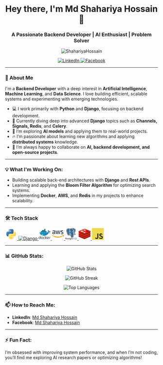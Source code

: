 <h1 align="center">Hey there, I'm Md Shahariya Hossain 👋</h1>
<h3 align="center">A Passionate Backend Developer | AI Enthusiast | Problem Solver</h3>

<p align="center">
  <img src="https://komarev.com/ghpvc/?username=ShahariyaHossain&label=Profile%20views&color=0e75b6&style=flat" alt="ShahariyaHossain" />
</p>

<p align="center">
  <a href="https://www.linkedin.com/in/shahariyahossain/" target="_blank">
    <img src="https://img.shields.io/badge/LinkedIn-blue?style=flat&logo=linkedin" alt="LinkedIn"/>
  </a>
  <a href="https://www.facebook.com/shahariya03/" target="_blank">
    <img src="https://img.shields.io/badge/Facebook-%231877F2.svg?style=flat&logo=facebook&logoColor=white" alt="Facebook"/>
  </a>
</p>

---

### 🚀 About Me

I'm a **Backend Developer** with a deep interest in **Artificial Intelligence**, **Machine Learning**, and **Data Science**. I love building efficient, scalable systems and experimenting with emerging technologies.

- 💻 I work primarily with **Python** and **Django**, focusing on backend development.
- 🌱 Currently diving deep into advanced **Django** topics such as **Channels, Signals, Redis**, and **Celery**.
- 🧠 I’m exploring **AI models** and applying them to real-world projects.
- 🔥 I’m passionate about learning new algorithms and applying **distributed systems** knowledge.
- 💬 I’m always happy to collaborate on **AI, backend development, and open-source projects**.

---

### 💡 What I'm Working On:
- Building scalable back-end architectures with **Django** and **Rest APIs**.
- Learning and applying the **Bloom Filter Algorithm** for optimizing search systems.
- Implementing **Docker**, **AWS**, and **Redis** in my projects to enhance scalability.

---

### 🛠️ Tech Stack

<p align="left">
  <a href="https://www.python.org" target="_blank"> 
    <img src="https://raw.githubusercontent.com/devicons/devicon/master/icons/python/python-original.svg" alt="Python" width="40" height="40"/> 
  </a>
  <a href="https://www.djangoproject.com/" target="_blank"> 
    <img src="https://cdn.worldvectorlogo.com/logos/django.svg" alt="Django" width="40" height="40"/> 
  </a>
  <a href="https://www.docker.com/" target="_blank"> 
    <img src="https://raw.githubusercontent.com/devicons/devicon/master/icons/docker/docker-original-wordmark.svg" alt="Docker" width="40" height="40"/> 
  </a>
  <a href="https://aws.amazon.com/" target="_blank"> 
    <img src="https://raw.githubusercontent.com/devicons/devicon/master/icons/amazonwebservices/amazonwebservices-original-wordmark.svg" alt="AWS" width="40" height="40"/> 
  </a>
  <a href="https://www.postgresql.org/" target="_blank"> 
    <img src="https://raw.githubusercontent.com/devicons/devicon/master/icons/postgresql/postgresql-original-wordmark.svg" alt="PostgreSQL" width="40" height="40"/>
  </a>
  <a href="https://redis.io/" target="_blank"> 
    <img src="https://raw.githubusercontent.com/devicons/devicon/master/icons/redis/redis-original.svg" alt="Redis" width="40" height="40"/> 
  </a>
  <a href="https://www.javascript.com" target="_blank"> 
    <img src="https://raw.githubusercontent.com/devicons/devicon/master/icons/javascript/javascript-original.svg" alt="JavaScript" width="40" height="40"/> 
  </a>
</p>

---

### 📊 GitHub Stats:

<p align="center">
  <img src="https://github-readme-stats.vercel.app/api?username=ShahariyaHossain&show_icons=true&theme=radical" alt="GitHub Stats" />
</p>

<p align="center">
  <img src="https://github-readme-streak-stats.herokuapp.com?user=ShahariyaHossain&theme=radical" alt="GitHub Streak" />
</p>

<p align="center">
  <img src="https://github-readme-stats.vercel.app/api/top-langs/?username=ShahariyaHossain&layout=compact&theme=radical" alt="Top Languages" />
</p>

---

### 📫 How to Reach Me:
- **LinkedIn**: [Md Shahariya Hossain](https://www.linkedin.com/in/shahariyahossain/)
- **Facebook**: [Md Shahariya Hossain](https://www.facebook.com/shahariya03/)

---

### ⚡ Fun Fact:
I’m obsessed with improving system performance, and when I’m not coding, you’ll find me exploring AI research papers or optimizing algorithms!
